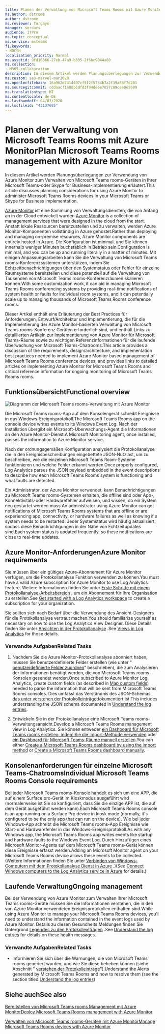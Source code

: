 ```yaml
---
title: Planen der Verwaltung von Microsoft Teams Rooms mit Azure Monitor
ms.author: dstrome
author: dstrome
ms.reviewer: Turgayo
manager: serdars
audience: ITPro
ms.topic: conceptual
ms.service: msteams
f1.keywords:
- NOCSH
localization_priority: Normal
ms.assetid: 9fd16866-27eb-47a9-b335-2f6bc9044a80
ms.collection:
- M365-collaboration
description: In diesem Artikel werden Planungsüberlegungen zur Verwendung von Azure Monitor zum Verwalten von Microsoft Teams rooms-Geräten in Ihrer Skype for Business-oder Teams-Implementierung erläutert.
ms.custom: seo-marvel-mar2020
ms.openlocfilehash: 16a962d7414407cf5f2f5734b7a2f39a56f7d281
ms.sourcegitcommit: cddaacf1e8dbcdfd3f94deee7057c89cee0e5699
ms.translationtype: MT
ms.contentlocale: de-DE
ms.lasthandoff: 04/03/2020
ms.locfileid: "43137605"
---
```

# <a name="plan-microsoft-teams-rooms-management-with-azure-monitor"></a><span data-ttu-id="07e65-103">Planen der Verwaltung von Microsoft Teams Rooms mit Azure Monitor</span><span class="sxs-lookup"><span data-stu-id="07e65-103">Plan Microsoft Teams Rooms management with Azure Monitor</span></span>
 
 <span data-ttu-id="07e65-104">In diesem Artikel werden Planungsüberlegungen zur Verwendung von Azure Monitor zum Verwalten von Microsoft Teams rooms-Geräten in Ihrer Microsoft Teams-oder Skype for Business-Implementierung erläutert.</span><span class="sxs-lookup"><span data-stu-id="07e65-104">This article discusses planning considerations for using Azure Monitor to administer Microsoft Teams Rooms devices in your Microsoft Teams or Skype for Business implementation.</span></span>
  
<span data-ttu-id="07e65-105">[Azure Monitor](https://docs.microsoft.com/azure/azure-monitor/overview) ist eine Sammlung von Verwaltungsdiensten, die von Anfang an in der Cloud entwickelt wurden.</span><span class="sxs-lookup"><span data-stu-id="07e65-105">[Azure Monitor](https://docs.microsoft.com/azure/azure-monitor/overview) is a collection of management services that were designed in the cloud from the start.</span></span> <span data-ttu-id="07e65-106">Anstatt lokale Ressourcen bereitzustellen und zu verwalten, werden Azure Monitor-Komponenten vollständig in Azure gehostet.</span><span class="sxs-lookup"><span data-stu-id="07e65-106">Rather than deploying and managing on-premise resources, Azure Monitor components are entirely hosted in Azure.</span></span> <span data-ttu-id="07e65-107">Die Konfiguration ist minimal, und Sie können innerhalb weniger Minuten buchstäblich in Betrieb sein.</span><span class="sxs-lookup"><span data-stu-id="07e65-107">Configuration is minimal, and you can be up and running literally in a matter of minutes.</span></span> <span data-ttu-id="07e65-108">Mit einigen Anpassungsarbeiten kann Sie die Verwaltung von Microsoft Teams rooms-Konferenzsystemen unterstützen, indem Sie Echtzeitbenachrichtigungen über den Systemstatus oder Fehler für einzelne Raumsysteme bereitstellen und diese potenziell auf die Verwaltung von Tausenden von Microsoft Teams rooms-Konferenzräumen skalieren können.</span><span class="sxs-lookup"><span data-stu-id="07e65-108">With some customization work, it can aid in managing Microsoft Teams Rooms conferencing systems by providing real-time notifications of system health or faults for individual room systems, and it can potentially scale up to managing thousands of Microsoft Teams Rooms conference rooms.</span></span>
  
<span data-ttu-id="07e65-109">Dieser Artikel enthält eine Erläuterung der Best Practices für Anforderungen, Entwurf/Architektur und Implementierung, die für die Implementierung der Azure Monitor-basierten Verwaltung von Microsoft Teams rooms-Konferenz Geräten erforderlich sind, und enthält Links zu detaillierten Artikeln zur Implementierung von Azure Monitor für Microsoft Teams-Räume sowie zu wichtigen Referenzinformationen für die laufende Überwachung von Microsoft Teams-Chatrooms.</span><span class="sxs-lookup"><span data-stu-id="07e65-109">This article provides a discussion of the requirements, design/architecture, and implementation best practices needed to implement Azure Monitor based management of Microsoft Teams Rooms conference devices, and provides links to detailed articles on implementing Azure Monitor for Microsoft Teams Rooms and critical reference information for ongoing monitoring of Microsoft Teams Rooms rooms.</span></span> 
  
## <a name="functional-overview"></a><span data-ttu-id="07e65-110">Funktionsübersicht</span><span class="sxs-lookup"><span data-stu-id="07e65-110">Functional overview</span></span>

![Diagramm der Microsoft Teams rooms-Verwaltung mit Azure Monitor](../media/3f2ae1b8-61ea-4cd6-afb4-4bd75ccc746a.png)
  
<span data-ttu-id="07e65-112">Die Microsoft Teams rooms-App auf dem Konsolengerät schreibt Ereignisse in das Windows-Ereignisprotokoll.</span><span class="sxs-lookup"><span data-stu-id="07e65-112">The Microsoft Teams Rooms app on the console device writes events to its Windows Event Log.</span></span> <span data-ttu-id="07e65-113">Nach der Installation übergibt ein Microsoft-Überwachungs-Agent die Informationen an den Azure Monitor-Dienst.</span><span class="sxs-lookup"><span data-stu-id="07e65-113">A Microsoft Monitoring agent, once installed, passes the information to Azure Monitor service.</span></span> 
  
<span data-ttu-id="07e65-114">Nach der ordnungsgemäßen Konfiguration analysiert die Protokollanalyse die in den Ereignisbeschreibungen eingebettete JSON-Nutzlast, um zu beschreiben, wie die einzelnen Microsoft Teams Room-Systeme funktionieren und welche Fehler erkannt werden.</span><span class="sxs-lookup"><span data-stu-id="07e65-114">Once properly configured, Log Analytics parses the JSON payload embedded in the event descriptions to describe how each Microsoft Teams Rooms system is functioning and what faults are detected.</span></span> 
  
<span data-ttu-id="07e65-115">Ein Administrator, der Azure Monitor verwendet, kann Benachrichtigungen zu Microsoft Teams rooms-Systemen erhalten, die offline sind oder App-, Konnektivitäts-oder Hardwarefehler aufweisen, und wissen, ob ein System neu gestartet werden muss.</span><span class="sxs-lookup"><span data-stu-id="07e65-115">An administrator using Azure Monitor can get notifications of Microsoft Teams Rooms systems that are offline or are experiencing app, connectivity, or hardware failures as well as knowing if a system needs to be restarted.</span></span> <span data-ttu-id="07e65-116">Jeder Systemstatus wird häufig aktualisiert, sodass diese Benachrichtigungen in der Nähe von Echtzeitupdates sind.</span><span class="sxs-lookup"><span data-stu-id="07e65-116">Each system status is updated frequently, so these notifications are close to real-time updates.</span></span>
  
## <a name="azure-monitor-requirements"></a><span data-ttu-id="07e65-117">Azure Monitor-Anforderungen</span><span class="sxs-lookup"><span data-stu-id="07e65-117">Azure Monitor requirements</span></span>

<span data-ttu-id="07e65-118">Sie müssen über ein gültiges Azure-Abonnement für Azure Monitor verfügen, um die Protokollanalyse Funktion verwenden zu können.</span><span class="sxs-lookup"><span data-stu-id="07e65-118">You must have a valid Azure subscription for Azure Monitor to use Log Analytics feature.</span></span> <span data-ttu-id="07e65-119">Weitere Informationen finden Sie unter [Erste Schritte mit einem Protokollanalyse-Arbeitsbereich](https://docs.microsoft.com/azure/azure-monitor/learn/quick-create-workspace) , um ein Abonnement für Ihre Organisation zu erstellen.</span><span class="sxs-lookup"><span data-stu-id="07e65-119">See [Get started with a Log Analytics workspace](https://docs.microsoft.com/azure/azure-monitor/learn/quick-create-workspace) to create a subscription for your organization.</span></span>
  
<span data-ttu-id="07e65-120">Sie sollten sich nach Bedarf über die Verwendung des Ansicht-Designers für die Protokollanalyse vertraut machen.</span><span class="sxs-lookup"><span data-stu-id="07e65-120">You should familiarize yourself as necessary on how to use the Log Analytics View Designer.</span></span> <span data-ttu-id="07e65-121">Diese Details finden Sie unter [Ansichten in der Protokollanalyse](https://docs.microsoft.com/azure/azure-monitor/platform/view-designer) .</span><span class="sxs-lookup"><span data-stu-id="07e65-121">See [Views in Log Analytics](https://docs.microsoft.com/azure/azure-monitor/platform/view-designer) for those details.</span></span>
  
### <a name="related-tasks"></a><span data-ttu-id="07e65-122">Verwandte Aufgaben</span><span class="sxs-lookup"><span data-stu-id="07e65-122">Related Tasks</span></span>

1. <span data-ttu-id="07e65-123">Nachdem Sie die Azure Monitor-Protokollanalyse abonniert haben, müssen Sie benutzerdefinierte Felder erstellen (wie unter " [benutzerdefinierte Felder zuordnen](azure-monitor-deploy.md#Custom_fields)" beschrieben), die zum Analysieren der Informationen benötigt werden, die von Microsoft Teams rooms-Konsolen gesendet werden.</span><span class="sxs-lookup"><span data-stu-id="07e65-123">Once subscribed to Azure Monitor Log Analytics, create custom fields (as described in [Map custom fields](azure-monitor-deploy.md#Custom_fields)) needed to parse the information that will be sent from Microsoft Teams Rooms consoles.</span></span> <span data-ttu-id="07e65-124">Dies umfasst das Verständnis des JSON-Schemas, [das unter verstehen der Protokolleinträge](azure-monitor-manage.md#understand-the-log-entries)dokumentiert ist.</span><span class="sxs-lookup"><span data-stu-id="07e65-124">This includes understanding the JSON schema documented in [Understand the log entries](azure-monitor-manage.md#understand-the-log-entries).</span></span>
    
2. <span data-ttu-id="07e65-125">Entwickeln Sie in der Protokollanalyse eine Microsoft Teams rooms-Verwaltungsansicht.</span><span class="sxs-lookup"><span data-stu-id="07e65-125">Develop a Microsoft Teams Rooms management view in Log Analytics.</span></span> <span data-ttu-id="07e65-126">Sie können entweder [ein Dashboard für Microsoft Teams rooms erstellen, indem Sie die Import-Methode verwenden](azure-monitor-deploy.md#create-a-microsoft-teams-rooms-dashboard-by-using-the-import-method) oder [ein Dashboard für Microsoft Teams-Räume manuell erstellen](azure-monitor-deploy.md#create-a-microsoft-teams-rooms-dashboard-manually).</span><span class="sxs-lookup"><span data-stu-id="07e65-126">You can either [Create a Microsoft Teams Rooms dashboard by using the import method](azure-monitor-deploy.md#create-a-microsoft-teams-rooms-dashboard-by-using-the-import-method) or [Create a Microsoft Teams Rooms dashboard manually](azure-monitor-deploy.md#create-a-microsoft-teams-rooms-dashboard-manually).</span></span>
    
## <a name="individual-microsoft-teams-rooms-console-requirements"></a><span data-ttu-id="07e65-127">Konsolenanforderungen für einzelne Microsoft Teams-Chatrooms</span><span class="sxs-lookup"><span data-stu-id="07e65-127">Individual Microsoft Teams Rooms Console requirements</span></span>

<span data-ttu-id="07e65-128">Bei jeder Microsoft Teams rooms-Konsole handelt es sich um eine APP, die auf einem Surface pro-Gerät im Kioskmodus ausgeführt wird (normalerweise ist Sie so konfiguriert, dass Sie die einzige APP ist, die auf dem Gerät ausgeführt werden kann).</span><span class="sxs-lookup"><span data-stu-id="07e65-128">Each Microsoft Teams Rooms console is an app running on a Surface Pro device in kiosk mode (normally, it's configured to be the only app that can run on the device).</span></span> <span data-ttu-id="07e65-129">Wie bei jeder Windows-App schreibt die Microsoft Teams rooms-App Ereignisse wie Start-und Hardwarefehler in das Windows-Ereignisprotokoll.</span><span class="sxs-lookup"><span data-stu-id="07e65-129">As with any Windows app, the Microsoft Teams Rooms app writes events like startup and hardware faults to the Windows Event Log.</span></span> <span data-ttu-id="07e65-130">Durch Hinzufügen eines Microsoft Monitor-Agents auf dem Microsoft Teams rooms-Gerät können diese Ereignisse erfasst werden.</span><span class="sxs-lookup"><span data-stu-id="07e65-130">Adding an Microsoft Monitor agent on your Microsoft Teams Rooms device allows these events to be collected.</span></span> <span data-ttu-id="07e65-131">(Weitere Informationen finden Sie unter [Verbinden von Windows-Computern mit dem Protokollanalyse Dienst in Azure](https://docs.microsoft.com/azure/azure-monitor/platform/agent-windows) .)</span><span class="sxs-lookup"><span data-stu-id="07e65-131">(See [Connect Windows computers to the Log Analytics service in Azure](https://docs.microsoft.com/azure/azure-monitor/platform/agent-windows) for details.)</span></span>
  
## <a name="ongoing-management"></a><span data-ttu-id="07e65-132">Laufende Verwaltung</span><span class="sxs-lookup"><span data-stu-id="07e65-132">Ongoing management</span></span>

<span data-ttu-id="07e65-133">Bei der Verwendung von Azure Monitor zum Verwalten Ihrer Microsoft Teams rooms-Geräte müssen Sie die Informationen verstehen, die in den von Azure Monitor verwendeten Ereignisprotokollen enthalten sind.</span><span class="sxs-lookup"><span data-stu-id="07e65-133">While using Azure Monitor to manage your Microsoft Teams Rooms devices, you'll need to understand the information contained in the event logs used by Azure Monitor.</span></span> <span data-ttu-id="07e65-134">Details zu diesen Gesundheits Meldungen finden Sie Untergrund [Legendes zu den Protokolleinträgen](azure-monitor-manage.md#understand-the-log-entries) .</span><span class="sxs-lookup"><span data-stu-id="07e65-134">See [Understand the log entries](azure-monitor-manage.md#understand-the-log-entries) for details on these health messages.</span></span>
  
### <a name="related-tasks"></a><span data-ttu-id="07e65-135">Verwandte Aufgaben</span><span class="sxs-lookup"><span data-stu-id="07e65-135">Related Tasks</span></span>

- <span data-ttu-id="07e65-136">Informieren Sie sich über die Warnungen, die von Microsoft Teams rooms generiert wurden, und wie Sie diese beheben können (siehe Abschnitt " [verstehen der Protokolleinträge](azure-monitor-manage.md#understand-the-log-entries)").</span><span class="sxs-lookup"><span data-stu-id="07e65-136">Understand the Alerts generated by Microsoft Teams Rooms and how to resolve them (see the section titled [Understand the log entries](azure-monitor-manage.md#understand-the-log-entries))</span></span>
    
## <a name="see-also"></a><span data-ttu-id="07e65-137">Siehe auch</span><span class="sxs-lookup"><span data-stu-id="07e65-137">See also</span></span>

[<span data-ttu-id="07e65-138">Bereitstellen von Microsoft Teams rooms Management mit Azure Monitor</span><span class="sxs-lookup"><span data-stu-id="07e65-138">Deploy Microsoft Teams Rooms management with Azure Monitor</span></span>](azure-monitor-deploy.md)
  
[<span data-ttu-id="07e65-139">Verwalten von Microsoft Teams rooms-Geräten mit Azure Monitor</span><span class="sxs-lookup"><span data-stu-id="07e65-139">Manage Microsoft Teams Rooms devices with Azure Monitor</span></span>](azure-monitor-manage.md)